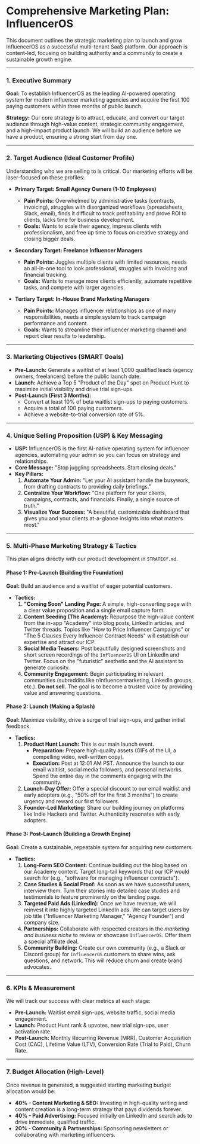 # Comprehensive Marketing Plan: InfluencerOS

This document outlines the strategic marketing plan to launch and grow InfluencerOS as a successful multi-tenant SaaS platform. Our approach is content-led, focusing on building authority and a community to create a sustainable growth engine.

---

### **1. Executive Summary**

**Goal:** To establish InfluencerOS as the leading AI-powered operating system for modern influencer marketing agencies and acquire the first 100 paying customers within three months of public launch.

**Strategy:** Our core strategy is to attract, educate, and convert our target audience through high-value content, strategic community engagement, and a high-impact product launch. We will build an audience before we have a product, ensuring a strong start from day one.

---

### **2. Target Audience (Ideal Customer Profile)**

Understanding who we are selling to is critical. Our marketing efforts will be laser-focused on these profiles:

*   **Primary Target: Small Agency Owners (1-10 Employees)**
    *   **Pain Points:** Overwhelmed by administrative tasks (contracts, invoicing), struggles with disorganized workflows (spreadsheets, Slack, email), finds it difficult to track profitability and prove ROI to clients, lacks time for business development.
    *   **Goals:** Wants to scale their agency, impress clients with professionalism, and free up time to focus on creative strategy and closing bigger deals.

*   **Secondary Target: Freelance Influencer Managers**
    *   **Pain Points:** Juggles multiple clients with limited resources, needs an all-in-one tool to look professional, struggles with invoicing and financial tracking.
    *   **Goals:** Wants to manage more clients efficiently, automate repetitive tasks, and compete with larger agencies.

*   **Tertiary Target: In-House Brand Marketing Managers**
    *   **Pain Points:** Manages influencer relationships as one of many responsibilities, needs a simple system to track campaign performance and content.
    *   **Goals:** Wants to streamline their influencer marketing channel and report clear results to leadership.

---

### **3. Marketing Objectives (SMART Goals)**

*   **Pre-Launch:** Generate a waitlist of at least 1,000 qualified leads (agency owners, freelancers) before the public launch date.
*   **Launch:** Achieve a Top 5 "Product of the Day" spot on Product Hunt to maximize initial visibility and drive trial sign-ups.
*   **Post-Launch (First 3 Months):**
    *   Convert at least 10% of beta waitlist sign-ups to paying customers.
    *   Acquire a total of 100 paying customers.
    *   Achieve a website-to-trial conversion rate of 5%.

---

### **4. Unique Selling Proposition (USP) & Key Messaging**

*   **USP:** InfluencerOS is the first AI-native operating system for influencer agencies, automating your admin so you can focus on strategy and relationships.
*   **Core Message:** "Stop juggling spreadsheets. Start closing deals."
*   **Key Pillars:**
    1.  **Automate Your Admin:** "Let your AI assistant handle the busywork, from drafting contracts to providing daily briefings."
    2.  **Centralize Your Workflow:** "One platform for your clients, campaigns, contracts, and financials. Finally, a single source of truth."
    3.  **Visualize Your Success:** "A beautiful, customizable dashboard that gives you and your clients at-a-glance insights into what matters most."

---

### **5. Multi-Phase Marketing Strategy & Tactics**

This plan aligns directly with our product development in `STRATEGY.md`.

#### **Phase 1: Pre-Launch (Building the Foundation)**

**Goal:** Build an audience and a waitlist of eager potential customers.

*   **Tactics:**
    1.  **"Coming Soon" Landing Page:** A simple, high-converting page with a clear value proposition and a single email capture form.
    2.  **Content Seeding (The Academy):** Repurpose the high-value content from the in-app "Academy" into blog posts, LinkedIn articles, and Twitter threads. Topics like "How to Price Influencer Campaigns" or "The 5 Clauses Every Influencer Contract Needs" will establish our expertise and attract our ICP.
    3.  **Social Media Teasers:** Post beautifully designed screenshots and short screen recordings of the `InfluencerOS` UI on LinkedIn and Twitter. Focus on the "futuristic" aesthetic and the AI assistant to generate curiosity.
    4.  **Community Engagement:** Begin participating in relevant communities (subreddits like r/influencermarketing, LinkedIn groups, etc.). **Do not sell.** The goal is to become a trusted voice by providing value and answering questions.

#### **Phase 2: Launch (Making a Splash)**

**Goal:** Maximize visibility, drive a surge of trial sign-ups, and gather initial feedback.

*   **Tactics:**
    1.  **Product Hunt Launch:** This is our main launch event.
        *   **Preparation:** Prepare high-quality assets (GIFs of the UI, a compelling video, well-written copy).
        *   **Execution:** Post at 12:01 AM PST. Announce the launch to our email waitlist, social media followers, and personal networks. Spend the entire day in the comments engaging with the community.
    2.  **Launch-Day Offer:** Offer a special discount to our email waitlist and early adopters (e.g., "50% off for the first 3 months") to create urgency and reward our first followers.
    3.  **Founder-Led Marketing:** Share our building journey on platforms like Indie Hackers and Twitter. Authenticity resonates with early adopters.

#### **Phase 3: Post-Launch (Building a Growth Engine)**

**Goal:** Create a sustainable, repeatable system for acquiring new customers.

*   **Tactics:**
    1.  **Long-Form SEO Content:** Continue building out the blog based on our Academy content. Target long-tail keywords that our ICP would search for (e.g., "software for managing influencer contracts").
    2.  **Case Studies & Social Proof:** As soon as we have successful users, interview them. Turn their stories into detailed case studies and testimonials to feature prominently on the landing page.
    3.  **Targeted Paid Ads (LinkedIn):** Once we have revenue, we will reinvest it into highly targeted LinkedIn ads. We can target users by job title ("Influencer Marketing Manager," "Agency Founder") and company size.
    4.  **Partnerships:** Collaborate with respected creators in the *marketing and business niche* to review or showcase `InfluencerOS`. Offer them a special affiliate deal.
    5.  **Community Building:** Create our own community (e.g., a Slack or Discord group) for `InfluencerOS` customers to share wins, ask questions, and network. This will reduce churn and create brand advocates.

---

### **6. KPIs & Measurement**

We will track our success with clear metrics at each stage:

*   **Pre-Launch:** Waitlist email sign-ups, website traffic, social media engagement.
*   **Launch:** Product Hunt rank & upvotes, new trial sign-ups, user activation rate.
*   **Post-Launch:** Monthly Recurring Revenue (MRR), Customer Acquisition Cost (CAC), Lifetime Value (LTV), Conversion Rate (Trial to Paid), Churn Rate.

---

### **7. Budget Allocation (High-Level)**

Once revenue is generated, a suggested starting marketing budget allocation would be:

*   **40% - Content Marketing & SEO:** Investing in high-quality writing and content creation is a long-term strategy that pays dividends forever.
*   **40% - Paid Advertising:** Focused initially on LinkedIn and search ads to drive immediate, qualified traffic.
*   **20% - Community & Partnerships:** Sponsoring newsletters or collaborating with marketing influencers.